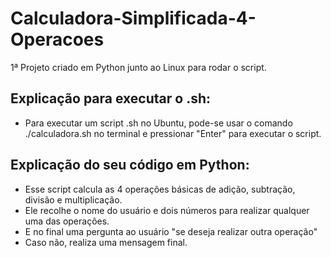# Calculadora-Simplificada-4-Operacoes
1ª Projeto criado em Python junto ao Linux para rodar o script.

 ## Explicação para executar o .sh:
  - Para executar um script .sh no Ubuntu, pode-se usar o comando ./calculadora.sh no terminal e pressionar "Enter" para executar o script.

 ## Explicação do seu código em Python:
  - Esse script calcula as 4 operações básicas de adição, subtração, divisão e multiplicação.
  - Ele recolhe o nome do usuário e dois números para realizar qualquer uma das operações.
  - E no final uma pergunta ao usuário "se deseja realizar outra operação"
  - Caso não, realiza uma mensagem final.
